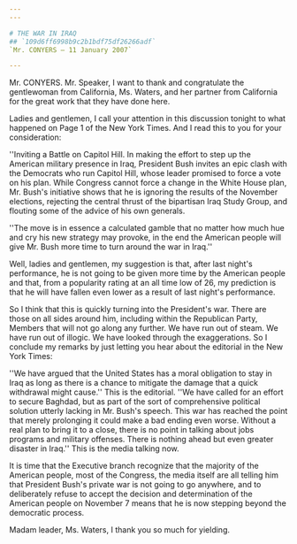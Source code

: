 ```yaml
---
---

# THE WAR IN IRAQ
## `109d6ff6998b9c2b1bdf75df26266adf`
`Mr. CONYERS — 11 January 2007`

---
```



Mr. CONYERS. Mr. Speaker, I want to thank and congratulate the 
gentlewoman from California, Ms. Waters, and her partner from 
California for the great work that they have done here.

Ladies and gentlemen, I call your attention in this discussion 
tonight to what happened on Page 1 of the New York Times. And I read 
this to you for your consideration:

''Inviting a Battle on Capitol Hill. In making the effort to step up 
the American military presence in Iraq, President Bush invites an epic 
clash with the Democrats who run Capitol Hill, whose leader promised to 
force a vote on his plan. While Congress cannot force a change in the 
White House plan, Mr. Bush's initiative shows that he is ignoring the 
results of the November elections, rejecting the central thrust of the 
bipartisan Iraq Study Group, and flouting some of the advice of his own 
generals.



''The move is in essence a calculated gamble that no matter how much 
hue and cry his new strategy may provoke, in the end the American 
people will give Mr. Bush more time to turn around the war in Iraq.''

Well, ladies and gentlemen, my suggestion is that, after last night's 
performance, he is not going to be given more time by the American 
people and that, from a popularity rating at an all time low of 26, my 
prediction is that he will have fallen even lower as a result of last 
night's performance.

So I think that this is quickly turning into the President's war. 
There are those on all sides around him, including within the 
Republican Party, Members that will not go along any further. We have 
run out of steam. We have run out of illogic. We have looked through 
the exaggerations. So I conclude my remarks by just letting you hear 
about the editorial in the New York Times:

''We have argued that the United States has a moral obligation to 
stay in Iraq as long as there is a chance to mitigate the damage that a 
quick withdrawal might cause.'' This is the editorial. ''We have called 
for an effort to secure Baghdad, but as part of the sort of 
comprehensive political solution utterly lacking in Mr. Bush's speech. 
This war has reached the point that merely prolonging it could make a 
bad ending even worse. Without a real plan to bring it to a close, 
there is no point in talking about jobs programs and military offenses. 
There is nothing ahead but even greater disaster in Iraq.'' This is the 
media talking now.

It is time that the Executive branch recognize that the majority of 
the American people, most of the Congress, the media itself are all 
telling him that President Bush's private war is not going to go 
anywhere, and to deliberately refuse to accept the decision and 
determination of the American people on November 7 means that he is now 
stepping beyond the democratic process.

Madam leader, Ms. Waters, I thank you so much for yielding.